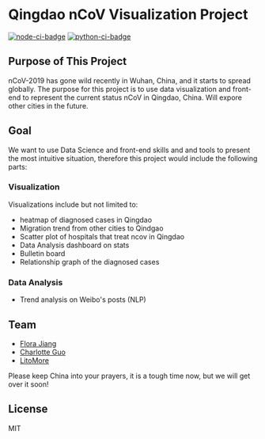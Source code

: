 # Qingdao nCoV Visualization Project

[![node-ci-badge]][node-ci-link]
[![python-ci-badge]][python-ci-link]

## Purpose of This Project

nCoV-2019 has gone wild recently in Wuhan, China, and it starts to spread globally. The purpose for this project is to use data visualization and front-end to represent the current status nCoV in Qingdao, China. Will expore other cities in the future.

## Goal

We want to use Data Science and front-end skills and and tools to present the most intuitive situation, therefore this project would include the following parts:

### Visualization

Visualizations include but not limited to:

- heatmap of diagnosed cases in Qingdao
- Migration trend from other cities to Qindgao
- Scatter plot of hospitals that treat ncov in Qingdao
- Data Analysis dashboard on stats
- Bulletin board 
- Relationship graph of the diagnosed cases

### Data Analysis

- Trend analysis on Weibo's posts (NLP)

## Team

- [Flora Jiang][profile-flora]
- [Charlotte Guo][profile-charlotte]
- [LitoMore][profile-litomore]

Please keep China into your prayers, it is a tough time now, but we will get over it soon!

## License

MIT

<!-- Links -->
[node-ci-badge]: https://github.com/ffflora/qingdao-ncov-viz/workflows/Node/badge.svg
[node-ci-link]: https://github.com/ffflora/qingdao-ncov-viz/actions?query=workflow%3ANode
[python-ci-badge]: https://github.com/ffflora/qingdao-ncov-viz/workflows/Python/badge.svg
[python-ci-link]: https://github.com/ffflora/qingdao-ncov-viz/actions?query=workflow%3APython
[profile-flora]: https://www.linkedin.com/in/flora-w-jiang/
[profile-charlotte]: https://github.com/Charlotte-ee
[profile-litomore]: https://github.com/LitoMore

